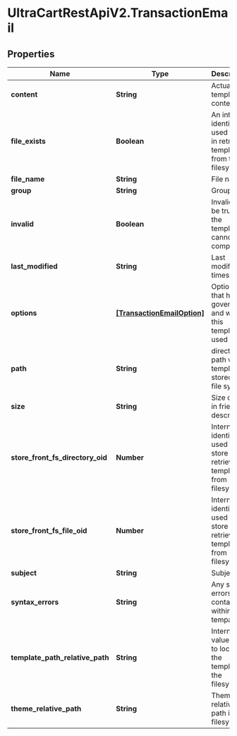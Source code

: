 # UltraCartRestApiV2.TransactionEmail

## Properties
Name | Type | Description | Notes
------------ | ------------- | ------------- | -------------
**content** | **String** | Actual template contents | [optional] 
**file_exists** | **Boolean** | An internal identifier used to aid in retrieving templates from the filesystem. | [optional] 
**file_name** | **String** | File name | [optional] 
**group** | **String** | Group | [optional] 
**invalid** | **Boolean** | Invalid will be true if the template cannot compile | [optional] 
**last_modified** | **String** | Last modified timestamp | [optional] 
**options** | [**[TransactionEmailOption]**](TransactionEmailOption.md) | Options that help govern how and when this template is used | [optional] 
**path** | **String** | directory path where template is stored in file system | [optional] 
**size** | **String** | Size of file in friendly description | [optional] 
**store_front_fs_directory_oid** | **Number** | Internal identifier used to store and retrieve template from filesystem | [optional] 
**store_front_fs_file_oid** | **Number** | Internal identifier used to store and retrieve template from filesystem | [optional] 
**subject** | **String** | Subject | [optional] 
**syntax_errors** | **String** | Any syntax errors contained within the tempalate | [optional] 
**template_path_relative_path** | **String** | Internal value used to locate the template in the filesystem | [optional] 
**theme_relative_path** | **String** | Theme relative path in the filesystem. | [optional] 



